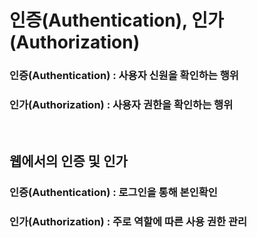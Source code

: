 # 인증(Authentication), 인가(Authorization)

### 인증(Authentication) : 사용자 신원을 확인하는 행위
### 인가(Authorization) : 사용자 권한을 확인하는 행위

<br>

## 웹에서의 인증 및 인가
### 인증(Authentication) : 로그인을 통해 본인확인
### 인가(Authorization) : 주로 역할에 따른 사용 권한 관리